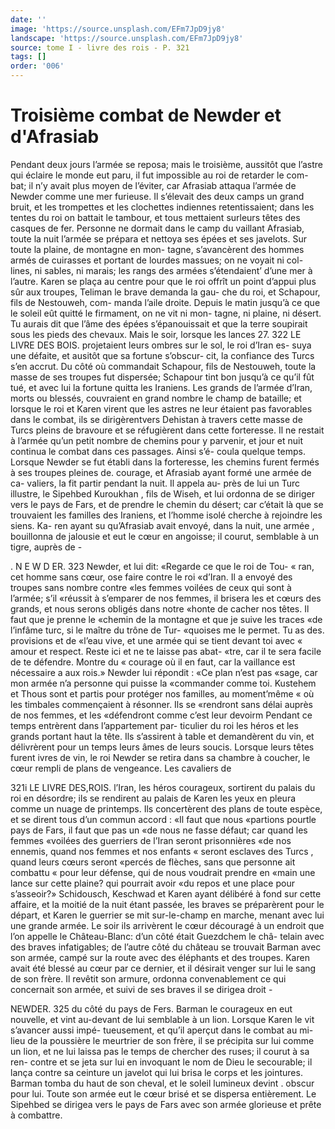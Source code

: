 ```yaml
---
date: ''
image: 'https://source.unsplash.com/EFm7JpD9jy8'
landscape: 'https://source.unsplash.com/EFm7JpD9jy8'
source: tome I - livre des rois - P. 321
tags: []
order: '006'
---
```


# Troisième combat de Newder et d'Afrasiab

Pendant deux jours l’armée se reposa; mais le
troisième, aussitôt que l’astre qui éclaire le monde
eut paru, il fut impossible au roi de retarder le com- bat; il n’y avait plus moyen de l’éviter, car Afrasiab
attaqua l’armée de Newder comme une mer furieuse.
Il s’élevait des deux camps un grand bruit, et les trompettes et les clochettes indiennes retentissaient; dans les tentes du roi on battait le tambour, et tous mettaient surleurs têtes des casques de fer. Personne ne dormait dans le camp du vaillant Afrasiab, toute la nuit l’armée se prépara et nettoya ses épées et ses
javelots. Sur toute la plaine, de montagne en mon- tagne, s’avancèrent des hommes armés de cuirasses
et portant de lourdes massues; on ne voyait ni col- lines, ni sables, ni marais; les rangs des armées s’étendaient’ d’une mer à l’autre. Karen se plaça au
centre pour que le roi offrît un point d’appui plus
sûr aux troupes, Teliman le brave demanda la gau-
che du roi, et Schapour, fils de Nestouweh, com- manda l’aile droite. Depuis le matin jusqu’à ce que
le soleil eût quitté le firmament, on ne vit ni mon- tagne, ni plaine, ni désert. Tu aurais dit que l’âme
des épées s’épanouissait et que la terre soupirait sous
les pieds des chevaux. Mais le soir, lorsque les lances 27.
322 LE LIVRE DES BOIS.
projetaient leurs ombres sur le sol, le roi d’Iran es- suya une défaite, et ausitôt que sa fortune s’obscur-
cit, la confiance des Turcs s’en accrut. Du côté où commandait Schapour, fils de Nestouweh, toute la masse de ses troupes fut dispersée; Schapour tint bon jusqu’à ce qu’il fût tué, et avec lui la fortune
quitta les Iraniens. Les grands de l’armée d’Iran,
morts ou blessés, couvraient en grand nombre le champ de bataille; et lorsque le roi et Karen virent que les astres ne leur étaient pas favorables dans le combat, ils se dirigèrentvers Dehistan à travers cette masse de Turcs pleins de bravoure et se réfugièrent dans cette forteresse. Il ne restait à l’armée qu’un
petit nombre de chemins pour y parvenir, et jour et nuit continua le combat dans ces passages. Ainsi s’é- coula quelque temps.
Lorsque Newder se fut établi dans la forteresse, les chemins furent fermés à ses troupes pleines de. courage, et Afrasiab ayant formé une armée de ca- valiers, la fit partir pendant la nuit. Il appela au- près de lui un Turc illustre, le Sipehbed Kuroukhan , fils de Wiseh, et lui ordonna de se diriger vers le pays de Fars, et de prendre le chemin du désert; car c’était là que se trouvaient les familles des Iraniens,
et l’homme isolé cherche à rejoindre les siens. Ka-
ren ayant su qu’Afrasiab avait envoyé, dans la nuit,
une armée , bouillonna de jalousie et eut le cœur en angoisse; il courut, semblable à un tigre, auprès de -

. N E W D ER. 323 Newder, et lui dit: «Regarde ce que le roi de Tou-
« ran, cet homme sans cœur, ose faire contre le roi «d’Iran. Il a envoyé des troupes sans nombre contre
«les femmes voilées de ceux qui sont à l’armée; s’il
«réussit à s’emparer de nos femmes, il brisera les
et cœurs des grands, et nous serons obligés dans notre «honte de cacher nos têtes. Il faut que je prenne le «chemin de la montagne et que je suive les traces «de l’infâme turc, si le maître du trône de Tur- «quoises me le permet. Tu as des. provisions et de «l’eau vive, et une armée qui se tient devant toi avec
« amour et respect. Reste ici et ne te laisse pas abat- «tre, car il te sera facile de te défendre. Montre du
« courage où il en faut, car la vaillance est nécessaire
a aux rois.» Newder lui répondit : «Ce plan n’est pas
«sage, car mon armée n’a personne qui puisse la
«commander comme toi. Kustehem et Thous sont et partis pour protéger nos familles, au moment’même
« où les timbales commençaient à résonner. Ils se
«rendront sans délai auprès de nos femmes, et les «défendront comme c’est leur devoirm
Pendant ce temps entrèrent dans l’appartement par- ticulier du roi les héros et les grands portant haut la tête. Ils s’assirent à table et demandèrent du vin,
et délivrèrent pour un temps leurs âmes de leurs soucis. Lorsque leurs têtes furent ivres de vin, le roi Newder se retira dans sa chambre à coucher, le cœur
rempli de plans de vengeance. Les cavaliers de

321i LE LIVRE DES,ROIS.
l’Iran, les héros courageux, sortirent du palais du
roi en désordre; ils se rendirent au palais de Karen les yeux en pleura comme un nuage de printemps. Ils concertèrent des plans de toute espèce, et se dirent tous d’un commun accord : «Il faut que nous «partions pourtle pays de Fars, il faut que pas un «de nous ne fasse défaut; car quand les femmes «voilées des guerriers de l’Iran seront prisonnières
«de nos ennemis, quand nos femmes et nos enfants
« seront esclaves des Turcs , quand leurs cœurs seront «percés de flèches, sans que personne ait combattu
« pour leur défense, qui de nous voudrait prendre en «main une lance sur cette plaine? qui pourrait avoir «du repos et une place pour s’asseoir?» Schidousch, Keschwad et Karen ayant délibéré à fond sur cette
affaire, et la moitié de la nuit étant passée, les
braves se préparèrent pour le départ, et Karen le guerrier se mit sur-le-champ en marche, menant avec lui une grande armée. Le soir ils arrivèrent le cœur découragé à un endroit que l’on appelle le Château-Blanc: d’un côté était Guezdchem le châ-
telain avec des braves infatigables; de l’autre côté du château se trouvait Barman avec son armée, campé
sur la route avec des éléphants et des troupes. Karen
avait été blessé au cœur par ce dernier, et il désirait
venger sur lui le sang de son frère. Il revêtit son armure, ordonna convenablement ce qui concernait son armée, et suivi de ses braves il se dirigea droit -

NEWDER. 325 du côté du pays de Fers. Barman le courageux en
eut nouvelle, et vint au-devant de lui semblable à un lion. Lorsque Karen le vit s’avancer aussi impé- tueusement, et qu’il aperçut dans le combat au mi-
lieu de la poussière le meurtrier de son frère, il se précipita sur lui comme un lion, et ne lui laissa pas
le temps de chercher des ruses; il courut à sa ren- contre et se jeta sur lui en invoquant le nom de Dieu le secourable; il lança contre sa ceinture un javelot qui lui brisa le corps et les jointures. Barman tomba du haut de son cheval, et le soleil lumineux devint
. obscur pour lui. Toute son armée eut le cœur brisé
et se dispersa entièrement. Le Sipehbed se dirigea vers le pays de Fars avec son armée glorieuse et prête à combattre.
